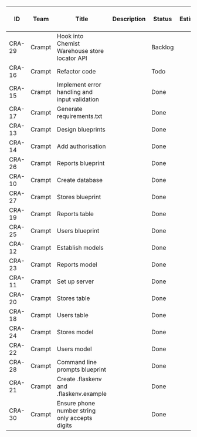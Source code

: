 |ID    |Team  |Title                                         |Description|Status |Estimate|Priority|Project ID|Project|Creator             |Assignee|Labels     |Cycle Number|Cycle Name|Cycle Start|Cycle End|Created                 |Updated                 |Started                 |Triaged|Completed               |Canceled|Archived|Due Date|Parent issue|Roadmaps|Project Milestone ID|Project Milestone|SLA Status|
|------|------|----------------------------------------------|-----------|-------|--------|--------|----------|-------|--------------------|--------|-----------|------------|----------|-----------|---------|------------------------|------------------------|------------------------|-------|------------------------|--------|--------|--------|------------|--------|--------------------|-----------------|----------|
|CRA-29|Crampt|Hook into Chemist Warehouse store locator API |           |Backlog|        |Low     |          |       |tobyfehily@gmail.com|        |Improvement|            |          |           |         |2023-12-06T05:06:21.449Z|2023-12-06T05:14:46.489Z|                        |       |                        |        |        |        |            |        |                    |                 |          |
|CRA-16|Crampt|Refactor code                                 |           |Todo   |        |Medium  |          |       |tobyfehily@gmail.com|        |Improvement|            |          |           |         |2023-12-06T05:02:40.922Z|2023-12-12T03:51:19.868Z|                        |       |                        |        |        |        |            |        |                    |                 |          |
|CRA-15|Crampt|Implement error handling and input validation |           |Done   |        |High    |          |       |tobyfehily@gmail.com|        |Feature    |            |          |           |         |2023-12-06T05:02:31.378Z|2023-12-12T03:51:18.387Z|2023-12-12T03:51:17.625Z|       |2023-12-12T03:51:18.371Z|        |        |        |            |        |                    |                 |          |
|CRA-17|Crampt|Generate requirements.txt                     |           |Done   |        |High    |          |       |tobyfehily@gmail.com|        |Feature    |            |          |           |         |2023-12-06T05:03:02.512Z|2023-12-12T03:51:04.931Z|2023-12-12T03:51:03.364Z|       |2023-12-12T03:51:04.919Z|        |        |        |            |        |                    |                 |          |
|CRA-13|Crampt|Design blueprints                             |           |Done   |        |High    |          |       |tobyfehily@gmail.com|        |Feature    |            |          |           |         |2023-12-06T05:01:03.748Z|2023-12-12T03:50:59.804Z|2023-12-08T04:52:24.295Z|       |2023-12-12T03:50:59.787Z|        |        |        |            |        |                    |                 |          |
|CRA-14|Crampt|Add authorisation                             |           |Done   |        |High    |          |       |tobyfehily@gmail.com|        |Feature    |            |          |           |         |2023-12-06T05:02:16.673Z|2023-12-12T03:50:57.854Z|2023-12-08T04:52:10.657Z|       |2023-12-12T03:50:57.833Z|        |        |        |            |        |                    |                 |          |
|CRA-26|Crampt|Reports blueprint                             |           |Done   |        |High    |          |       |tobyfehily@gmail.com|        |Feature    |            |          |           |         |2023-12-06T05:04:51.395Z|2023-12-12T03:50:53.519Z|2023-12-08T04:52:02.340Z|       |2023-12-12T03:50:53.498Z|        |        |        |CRA-13      |        |                    |                 |          |
|CRA-10|Crampt|Create database                               |           |Done   |        |High    |          |       |tobyfehily@gmail.com|        |Feature    |            |          |           |         |2023-12-06T04:59:37.555Z|2023-12-07T04:10:43.327Z|2023-12-07T04:10:42.238Z|       |2023-12-07T04:10:43.312Z|        |        |        |            |        |                    |                 |          |
|CRA-27|Crampt|Stores blueprint                              |           |Done   |        |High    |          |       |tobyfehily@gmail.com|        |Feature    |            |          |           |         |2023-12-06T05:05:48.222Z|2023-12-07T04:10:38.197Z|2023-12-07T04:10:35.638Z|       |2023-12-07T04:10:38.130Z|        |        |        |CRA-13      |        |                    |                 |          |
|CRA-19|Crampt|Reports table                                 |           |Done   |        |High    |          |       |tobyfehily@gmail.com|        |Feature    |            |          |           |         |2023-12-06T05:03:34.355Z|2023-12-07T04:10:20.616Z|                        |       |2023-12-07T04:10:20.599Z|        |        |        |CRA-10      |        |                    |                 |          |
|CRA-25|Crampt|Users blueprint                               |           |Done   |        |High    |          |       |tobyfehily@gmail.com|        |Feature    |            |          |           |         |2023-12-06T05:04:44.454Z|2023-12-07T04:10:13.277Z|2023-12-07T04:10:11.657Z|       |2023-12-07T04:10:13.258Z|        |        |        |CRA-13      |        |                    |                 |          |
|CRA-12|Crampt|Establish models                              |           |Done   |        |High    |          |       |tobyfehily@gmail.com|        |Feature    |            |          |           |         |2023-12-06T05:00:45.509Z|2023-12-07T01:07:03.323Z|2023-12-07T01:07:02.093Z|       |2023-12-07T01:07:03.302Z|        |        |        |            |        |                    |                 |          |
|CRA-23|Crampt|Reports model                                 |           |Done   |        |High    |          |       |tobyfehily@gmail.com|        |Feature    |            |          |           |         |2023-12-06T05:04:21.877Z|2023-12-07T01:06:42.833Z|2023-12-07T01:06:41.015Z|       |2023-12-07T01:06:42.806Z|        |        |        |CRA-12      |        |                    |                 |          |
|CRA-11|Crampt|Set up server                                 |           |Done   |        |High    |          |       |tobyfehily@gmail.com|        |Feature    |            |          |           |         |2023-12-06T04:59:49.029Z|2023-12-06T22:15:06.323Z|2023-12-06T22:15:04.332Z|       |2023-12-06T22:15:06.299Z|        |        |        |            |        |                    |                 |          |
|CRA-20|Crampt|Stores table                                  |           |Done   |        |High    |          |       |tobyfehily@gmail.com|        |Feature    |            |          |           |         |2023-12-06T05:03:40.031Z|2023-12-06T22:14:56.268Z|2023-12-06T22:14:55.014Z|       |2023-12-06T22:14:56.253Z|        |        |        |CRA-10      |        |                    |                 |          |
|CRA-18|Crampt|Users table                                   |           |Done   |        |High    |          |       |tobyfehily@gmail.com|        |Feature    |            |          |           |         |2023-12-06T05:03:25.000Z|2023-12-06T22:14:50.153Z|2023-12-06T22:14:48.282Z|       |2023-12-06T22:14:50.135Z|        |        |        |CRA-10      |        |                    |                 |          |
|CRA-24|Crampt|Stores model                                  |           |Done   |        |High    |          |       |tobyfehily@gmail.com|        |Feature    |            |          |           |         |2023-12-06T05:04:26.771Z|2023-12-06T22:14:39.323Z|2023-12-06T22:14:37.861Z|       |2023-12-06T22:14:39.303Z|        |        |        |CRA-12      |        |                    |                 |          |
|CRA-22|Crampt|Users model                                   |           |Done   |        |High    |          |       |tobyfehily@gmail.com|        |Feature    |            |          |           |         |2023-12-06T05:04:13.902Z|2023-12-06T22:14:30.175Z|2023-12-06T22:14:28.855Z|       |2023-12-06T22:14:30.149Z|        |        |        |CRA-12      |        |                    |                 |          |
|CRA-28|Crampt|Command line prompts blueprint                |           |Done   |        |High    |          |       |tobyfehily@gmail.com|        |Feature    |            |          |           |         |2023-12-06T05:05:54.966Z|2023-12-06T22:14:14.937Z|2023-12-06T22:14:12.919Z|       |2023-12-06T22:14:14.912Z|        |        |        |CRA-13      |        |                    |                 |          |
|CRA-21|Crampt|Create .flaskenv and .flaskenv.example        |           |Done   |        |High    |          |       |tobyfehily@gmail.com|        |Feature    |            |          |           |         |2023-12-06T05:04:03.566Z|2023-12-06T22:14:02.685Z|2023-12-06T22:13:59.929Z|       |2023-12-06T22:14:02.663Z|        |        |        |CRA-11      |        |                    |                 |          |
|CRA-30|Crampt|Ensure phone number string only accepts digits|           |Done   |        |Medium  |          |       |tobyfehily@gmail.com|        |Bug        |            |          |           |         |2023-12-06T21:47:59.348Z|2023-12-07T04:10:28.621Z|2023-12-07T04:10:26.892Z|       |2023-12-07T04:10:28.603Z|        |        |        |            |        |                    |                 |          |
